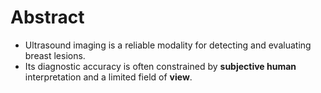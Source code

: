 # Abstract
+ Ultrasound imaging is a reliable modality for detecting and evaluating breast lesions.
+ Its diagnostic accuracy is often constrained by **subjective human** interpretation and a limited field of **view**.